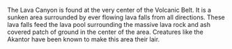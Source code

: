 The Lava Canyon is found at the very center of the Volcanic Belt. It is a sunken area surrounded by ever flowing lava falls from all directions. These lava falls feed the lava pool surrounding the massive lava rock and ash covered patch of ground in the center of the area. Creatures like the Akantor have been known to make this area their lair.